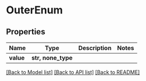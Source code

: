 # OuterEnum

## Properties
Name | Type | Description | Notes
------------ | ------------- | ------------- | -------------
**value** | **str, none_type** |  | 

[[Back to Model list]](../README.md#documentation-for-models) [[Back to API list]](../README.md#documentation-for-api-endpoints) [[Back to README]](../README.md)


